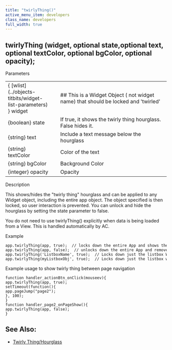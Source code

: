 ```yaml
---
title: "twirlyThing()"
active_menu_item: developers
class_name: developers
full_width: true
---
```



## twirlyThing (widget, optional state,optional text, optional textColor, optional bgColor, optional opacity);

Parameters

<table>
<tr>
<td width="155">
{ [wlist](../objects-titbits/widget-list-parameters) } widget

</td>
<td width="15">
</td>
<td width="710">
## This is a Widget Object ( not widget name) that should be locked and 'twirled'

</td>
</tr>
<tr>
<td width="155">
{boolean} state

</td>
<td width="15">
</td>
<td width="710">
If true, it shows the twirly thing hourglass. False hides it.

</td>
</tr>
<tr>
<td width="155">
{string} text

</td>
<td width="15">
</td>
<td width="710">
Include a text message below the hourglass

</td>
</tr>
<tr>
<td width="155">
{string} textColor

</td>
<td width="15">
</td>
<td width="710">
Color of the text

</td>
</tr>
<tr>
<td width="155">
{string} bgColor

</td>
<td width="15">
</td>
<td width="710">
Background Color

</td>
</tr>
<tr>
<td width="155">
{integer} opacity

</td>
<td width="15">
</td>
<td width="710">
Opacity

</td>
</tr>
</table>

Description

This shows/hides the "twirly thing" hourglass and can be applied to any Widget object, including the entire app object. The object specified is then locked, so user interaction is prevented. You can unlock and hide the hourglass by setting the state parameter to false.

You do not need to use twirlyThing() explicitly when data is being loaded from a View. This is handled automatically by AC.

Example

    app.twirlyThing(app, true);  // locks down the entire App and shows the twirly thing hourglass.
    app.twirlyThing(app, false);  // unlocks down the entire App and removes the twirly thing hourglass.
    app.twirlyThing('ListboxName', true);  // Locks down just the listbox Widget named 'ListboxName'
    app.twirlyThing(myListboxObj', true);  // Locks down just the listbox widget object
   

Example usage to show twirly thing between page navigation

    function handler_actionBtn_onClick(mouseev){
    app.twirlyThing(app, true);
    setTimeout(function(){
    app.pageJump("page2");
    }, 100);
    }
    function handler_page2_onPageShow(){
    app.twirlyThing(app, false);
    }
   

## See Also:

 - [Twirly Thing/Hourglass](../../../product-guide/advanced-features/twirly-thing/hourglass/index)

